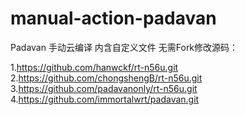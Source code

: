 # manual-action-padavan
Padavan 手动云编译 内含自定义文件 无需Fork修改源码：

1.https://github.com/hanwckf/rt-n56u.git
2.https://github.com/chongshengB/rt-n56u.git
3.https://github.com/padavanonly/rt-n56u.git
4.https://github.com/immortalwrt/padavan.git
